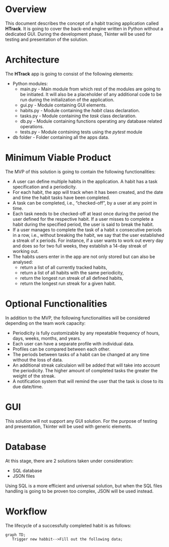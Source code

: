 # Overview

This document describes the concept of a habit tracing application called **HTrack**. It is going to cover the back-end engine written in Python without a dedicated GUI. During the development phase, Tkinter will be used for testing and presentation of the solution.

# Architecture

The **HTrack** app is going to consist of the following elements:
- Python modules:
   - main.py - Main module from which rest of the modules are going to be initiated. It will also be a placeholder of any additional code to be run during the initialization of the application.
   - gui.py - Module containing GUI elements.
   - habits.py - Module containing the *habit* class declaration.
   - tasks.py - Module containing the *task* class declaration.
   - db.py - Module containing functions operating any database related operations.
   - tests.py - Module contsining tests using the *pytest* module
- db folder - Folder containing all the apps data.
   
# Minimum Viable Product

The MVP of this solution is going to contain the following functionalities:
- A user can define multiple habits in the application. A habit has a task specification and a periodicity.
-  For each habit, the app will track when it has been created, and the date and time the habit tasks have been completed.  
- A task can be completed, i.e., “checked-off”, by a user at any point in time.
- Each task needs to be checked-off at least once during the period the user defined for the respective habit. If a user misses to complete a habit during the specified period, the user is said to break the habit.
- If a user manages to complete the task of a habit x consecutive periods in a row, i.e., without breaking the habit, we say that the user established a streak of x periods. For instance, if a user wants to work out every day and does so for two full weeks, they establish a 14-day streak of working out.
- The habits users enter in the app are not only stored but can also be analysed:
   - return a list of all currently tracked habits,
   - return a list of all habits with the same periodicity,
   - return the longest run streak of all defined habits,
   - return the longest run streak for a given habit. 

# Optional Functionalities

In addition to the MVP, the following functionalities will be considered depending on the team work capacity:
- Periodicity is fully customizable by any repeatable frequency of hours, days, weeks, months, and years.
- Each user can have a separate profile with individual data.
- Profiles can be compared between each other.
- The periods between tasks of a habit can be changed at any time without the loss of data.
- An additional streak calculaion will be added that will take into account the periodicity. The higher amount of completed tasks the greater the weight of the streak.
- A notification system that will remind the user that the task is close to its due date/time.

# GUI

This solution will not support any GUI solution. For the purpose of testing and presentation, Tkinter will be used with generic elements.

# Database

At this stage, there are 2 solutions taken under consideration:
- SQL database
- JSON files

Using SQL is a more efficient and universal solution, but when the SQL files handling is going to be proven too complex, JSON will be used instead.

# Workflow

The lifecycle of a successfully completed habit is as follows:

```mermaid
graph TD;
   Trigger new habbit-->Fill out the following data;
```